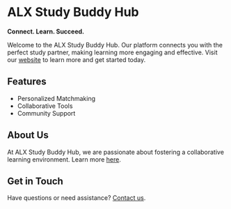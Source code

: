 # ALX Study Buddy Hub

**Connect. Learn. Succeed.**

Welcome to the ALX Study Buddy Hub. Our platform connects you with the perfect study partner, making learning more engaging and effective. Visit our [website](https://your-github-username.github.io/ALX-Study-Buddy-Hub) to learn more and get started today.

## Features

- Personalized Matchmaking
- Collaborative Tools
- Community Support

## About Us

At ALX Study Buddy Hub, we are passionate about fostering a collaborative learning environment. Learn more [here](https://your-github-username.github.io/ALX-Study-Buddy-Hub/about).

## Get in Touch

Have questions or need assistance? [Contact us](https://your-github-username.github.io/ALX-Study-Buddy-Hub/contact).

